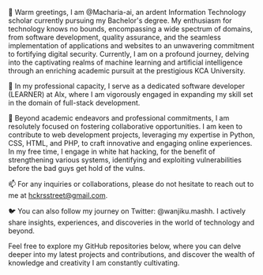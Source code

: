 👋 Warm greetings, I am @Macharia-ai, an ardent Information Technology scholar currently pursuing my Bachelor's degree. My enthusiasm for technology knows no bounds, encompassing a wide spectrum of domains, from software development, quality assurance, and the seamless implementation of applications and websites to an unwavering commitment to fortifying digital security. Currently, I am on a profound journey, delving into the captivating realms of machine learning and artificial intelligence through an enriching academic pursuit at the prestigious KCA University.

💼 In my professional capacity, I serve as a dedicated software developer (LEARNER) at Alx, where I am vigorously engaged in expanding my skill set in the domain of full-stack development.

🌱 Beyond academic endeavors and professional commitments, I am resolutely focused on fostering collaborative opportunities. I am keen to contribute to web development projects, leveraging my expertise in Python, CSS, HTML, and PHP, to craft innovative and engaging online experiences. In my free time, I engage in white hat hacking, for the benefit of strengthening various systems, identifying and exploiting vulnerabilities before the bad guys get hold of the vulns.

📫 For any inquiries or collaborations, please do not hesitate to reach out to me at hckrsstreet@gmail.com.

🐦 You can also follow my journey on Twitter: @wanjiku.mashh. I actively share insights, experiences, and discoveries in the world of technology and beyond.

Feel free to explore my GitHub repositories below, where you can delve deeper into my latest projects and contributions, and discover the wealth of knowledge and creativity I am constantly cultivating.
